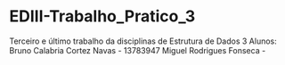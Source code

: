 # EDIII-Trabalho_Pratico_3
Terceiro e último trabalho da disciplinas de Estrutura de Dados 3
Alunos:
Bruno Calabria Cortez Navas - 13783947
Miguel Rodrigues Fonseca - 
